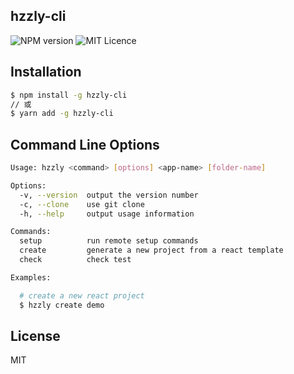 ## hzzly-cli

![NPM version](https://img.shields.io/npm/v/hzzly-cli.svg)
![MIT Licence](https://img.shields.io/npm/l/hzzly-cli.svg)

## Installation
```bash
$ npm install -g hzzly-cli
// 或
$ yarn add -g hzzly-cli
```

## Command Line Options
```bash
Usage: hzzly <command> [options] <app-name> [folder-name]

Options:
  -v, --version  output the version number
  -c, --clone    use git clone
  -h, --help     output usage information

Commands:
  setup          run remote setup commands
  create         generate a new project from a react template
  check          check test

Examples:

  # create a new react project
  $ hzzly create demo
```

## License
MIT